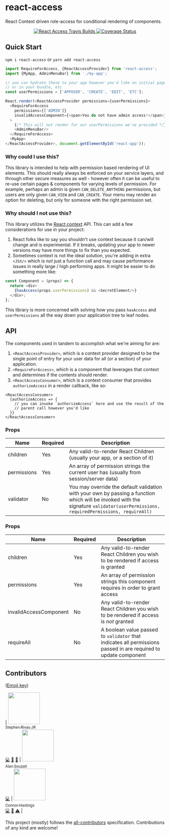 # react-access
React Context driven role-access for conditional rendering of components.

<p align="center">
  <a href="https://travis-ci.org/sprjr/react-access">
    <img src="http://img.shields.io/travis/sprjr/react-access.svg?style=flat" alt="React Access Travis Builds" />
  </a>
  <a href='https://coveralls.io/github/sprjr/react-access'>
    <img src='https://coveralls.io/repos/github/sprjr/react-access/badge.svg' alt='Coverage Status' />
  </a>
</p>

## Quick Start
`npm i react-access` or `yarn add react-access`

```js
import RequireForAccess, {ReactAccessProvider} from 'react-access';
import {MyApp, AdminMenuBar} from './my-app';

// you can hydrate these to your app however you'd like on initial page load
// or in your bundle, etc
const userPermissions = ['APPUSER', 'CREATE', 'EDIT', 'ETC'];

React.render(<ReactAccessProvider permissions={userPermissions}>
  <RequireForAccess
    permissions={['ADMIN']}
    invalidAccessComponent={<span>You do not have admin access!</span>}
  >
    {/* This will not render for our userPermissions we've provided */}
    <AdminMenuBar/>
  </RequireForAccess>
  <MyApp>
</ReactAccessProvider>, document.getElementById('react-app'));
```

### Why could I use this?
This library is intended to help with permission based rendering of UI
elements. This should really always be enforced on your service layers,
and through other secure measures as well - however often it can be
useful to re-use certain pages & components for varying levels of permission.
For example, perhaps an admin is given `CAN_DELETE_ANYTHING` permissions,
but users are only given `CAN_VIEW` and `CAN_CREATE`. Your menu may render
an option for deleting, but only for someone with the right permission set.

### Why should I not use this?
This library utilizes the [React context](https://facebook.github.io/react/docs/context.html) API. This can add a few
considerations for use in your project:
1. React folks like to say you shouldn't use context because it can/will
change and is experimental. If it breaks, updating your app to newer
versions may have more things to fix than you expected.
1. Sometimes context is not the ideal solution, you're adding in extra
`<JSX/>` which is _not_ just a function call and may cause performance
issues in really large / high performing apps. It might be easier to do
something more like:
```js
const Component = (props) => {
  return <div>
    {hasAccess(props.userPermissions) && <SecretElement/>}
  </div>;
};
```

This library is more concerned with solving how you pass `hasAccess` and
`userPermissions` all the way down your application tree to leaf nodes.

## API
The components used in tandem to accomplish what we're aiming for are:
1. `<ReactAccessProvider>`, which is a context provider designed to be
the single point of entry for your user data for all (or a section) of
your application.
1. `<RequireForAccess>`, which is a component that leverages that context
and determines if the contents should render.
1. `<ReactAccessConsumer>`, which is a context consumer that provides
`authorizeAccess` in a render callback, like so:
```
<ReactAccessConsumer>
  {authorizeAccess => {
    // you can invoke `authorizeAccess` here and use the result of the
    // parent call however you'd like
  }}
</ReactAccessConsumer>
```

### <ReactAccessProvider> Props
| Name | Required | Description |
|------|-------------|----------|
|children | Yes | Any valid-to-render React Children (usually your app, or a section of it) |
|permissions | Yes | An array of permission strings the current user has (usually from session/server data) |
|validator | No | You may override the default validation with your own by passing a function which will be invoked with the signature `validator(userPermissions, requiredPermissions, requireAll)` |

### <RequireForAccess> Props
| Name | Required | Description |
|------|-------------|----------|
|children | Yes | Any valid-to-render React Children you wish to be rendered if access is granted |
|permissions | Yes | An array of permission strings this component requires in order to grant access |
|invalidAccessComponent | No | Any valid-to-render React Children you wish to be rendered if access is *not* granted |
| requireAll | No | A boolean value passed to `validator` that indicates all permissions passed in are required to update component |

## Contributors
([Emoji key](https://github.com/kentcdodds/all-contributors#emoji-key))

| [<img src="https://avatars3.githubusercontent.com/u/682566?v=4" width="100px;"/><br /><sub>Stephen Rivas JR</sub>](http://twitter.com/stephenrivasjr)<br />[💻](https://github.com/sprjr/react-access/commits?author=sprjr "Code") [📖](https://github.com/sprjr/react-access/commits?author=sprjr "Documentation") [🤔](#ideas-sprjr "Ideas, Planning, & Feedback") | [<img src="https://avatars3.githubusercontent.com/u/1207250?v=4" width="100px;"/><br /><sub>Alan Souzati</sub>](http://www.alansouzati.com/)<br />[💻](https://github.com/sprjr/react-access/commits?author=alansouzati "Code") | [<img src="https://avatars3.githubusercontent.com/u/8263298?v=4" width="100px;"/><br /><sub>Connor Hastings</sub>](http://conor.rodeo/)<br />[💻](https://github.com/sprjr/react-access/commits?author=connorhastings "Code") [📖](https://github.com/sprjr/react-access/commits?author=connorhastings "Documentation") [⚠️](https://github.com/sprjr/react-access/commits?author=connorhastings "Tests") |

This project (mostly) follows the [all-contributors](https://github.com/kentcdodds/all-contributors)
specification. Contributions of any kind are welcome!
